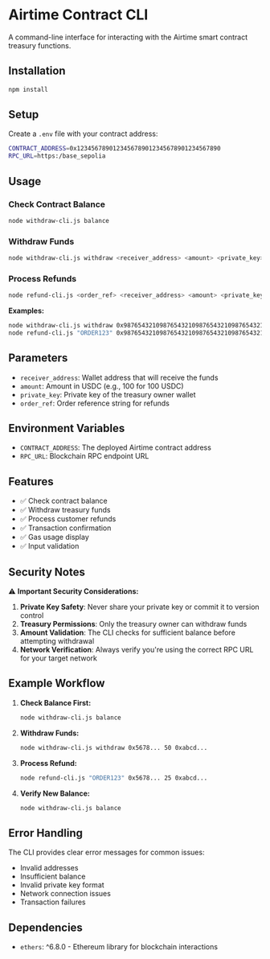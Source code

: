 # Airtime Contract CLI

A command-line interface for interacting with the Airtime smart contract treasury functions.

## Installation

```bash
npm install
```

## Setup

Create a `.env` file with your contract address:

```bash
CONTRACT_ADDRESS=0x1234567890123456789012345678901234567890
RPC_URL=https:/base_sepolia
```

## Usage

### Check Contract Balance

```bash
node withdraw-cli.js balance
```

### Withdraw Funds

```bash
node withdraw-cli.js withdraw <receiver_address> <amount> <private_key>
```

### Process Refunds

```bash
node refund-cli.js <order_ref> <receiver_address> <amount> <private_key>
```

**Examples:**
```bash
node withdraw-cli.js withdraw 0x9876543210987654321098765432109876543210 100 0xabcdef...
node refund-cli.js "ORDER123" 0x9876543210987654321098765432109876543210 50 0xabcdef...
```

## Parameters

- `receiver_address`: Wallet address that will receive the funds
- `amount`: Amount in USDC (e.g., 100 for 100 USDC)
- `private_key`: Private key of the treasury owner wallet
- `order_ref`: Order reference string for refunds

## Environment Variables

- `CONTRACT_ADDRESS`: The deployed Airtime contract address
- `RPC_URL`: Blockchain RPC endpoint URL

## Features

- ✅ Check contract balance
- ✅ Withdraw treasury funds
- ✅ Process customer refunds
- ✅ Transaction confirmation
- ✅ Gas usage display
- ✅ Input validation

## Security Notes

⚠️ **Important Security Considerations:**

1. **Private Key Safety**: Never share your private key or commit it to version control
2. **Treasury Permissions**: Only the treasury owner can withdraw funds
3. **Amount Validation**: The CLI checks for sufficient balance before attempting withdrawal
4. **Network Verification**: Always verify you're using the correct RPC URL for your target network

## Example Workflow

1. **Check Balance First:**
   ```bash
   node withdraw-cli.js balance
   ```

2. **Withdraw Funds:**
   ```bash
   node withdraw-cli.js withdraw 0x5678... 50 0xabcd...
   ```

3. **Process Refund:**
   ```bash
   node refund-cli.js "ORDER123" 0x5678... 25 0xabcd...
   ```

4. **Verify New Balance:**
   ```bash
   node withdraw-cli.js balance
   ```

## Error Handling

The CLI provides clear error messages for common issues:
- Invalid addresses
- Insufficient balance
- Invalid private key format
- Network connection issues
- Transaction failures

## Dependencies

- `ethers`: ^6.8.0 - Ethereum library for blockchain interactions